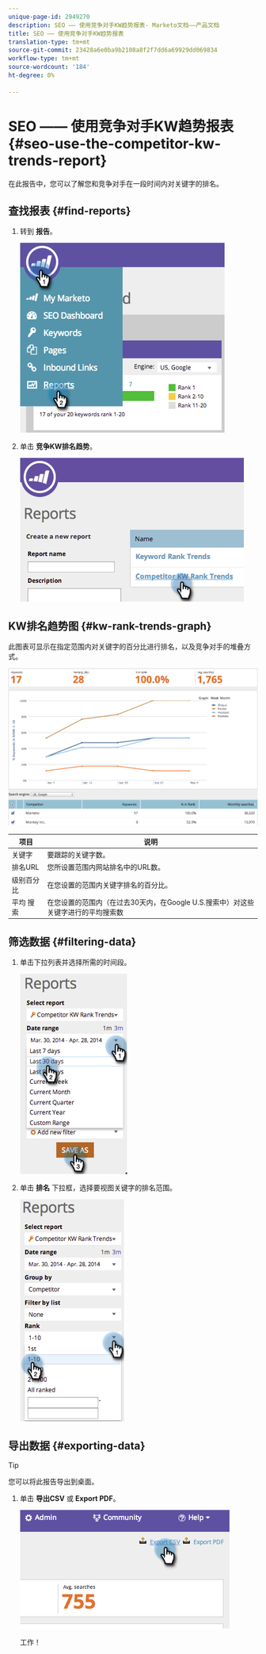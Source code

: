```yaml
---
unique-page-id: 2949270
description: SEO —— 使用竞争对手KW趋势报表- Marketo文档——产品文档
title: SEO —— 使用竞争对手KW趋势报表
translation-type: tm+mt
source-git-commit: 23428a6e0ba9b2108a8f2f7dd6a69929dd069834
workflow-type: tm+mt
source-wordcount: '184'
ht-degree: 0%

---
```



# SEO —— 使用竞争对手KW趋势报表 {#seo-use-the-competitor-kw-trends-report}

在此报告中，您可以了解您和竞争对手在一段时间内对关键字的排名。

## 查找报表 {#find-reports}

1. 转到 **报告**。

   ![](assets/image2014-9-18-14-3a6-3a18.png)

1. 单击 **竞争KW排名趋势**。

   ![](assets/image2014-9-18-14-3a6-3a37.png)

## KW排名趋势图 {#kw-rank-trends-graph}

此图表可显示在指定范围内对关键字的百分比进行排名，以及竞争对手的堆叠方式。

![](assets/image2014-9-18-14-3a7-3a1.png)

| 项目 | 说明 |
|---|---|
| 关键字 | 要跟踪的关键字数。 |
| 排名URL | 您所设置范围内网站排名中的URL数。 |
| 级别百分比 | 在您设置的范围内关键字排名的百分比。 |
| 平均 搜索 | 在您设置的范围内（在过去30天内，在Google U.S.搜索中）对这些关键字进行的平均搜索数 |

## 筛选数据 {#filtering-data}

1. 单击下拉列表并选择所需的时间段。

   ![](assets/image2014-9-18-14-3a7-3a17.png)

1. 单击 **排名** 下拉框，选择要视图关键字的排名范围。

   ![](assets/image2014-9-18-14-3a8-3a26.png)

## 导出数据  {#exporting-data}

>[!TIP]
>
>您可以将此报告导出到桌面。

1. 单击 **导出CSV** 或 **Export PDF**。

   ![](assets/image2014-9-18-14-3a9-3a49.png)

   工作！

